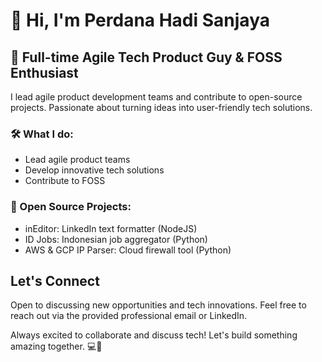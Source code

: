 # 👋 Hi, I'm Perdana Hadi Sanjaya

## 🚀 Full-time Agile Tech Product Guy & FOSS Enthusiast

I lead agile product development teams and contribute to open-source projects. Passionate about turning ideas into user-friendly tech solutions.

### 🛠️ What I do:
- Lead agile product teams
- Develop innovative tech solutions
- Contribute to FOSS

### 🌱 Open Source Projects:
- inEditor: LinkedIn text formatter (NodeJS)
- ID Jobs: Indonesian job aggregator (Python)
- AWS & GCP IP Parser: Cloud firewall tool (Python)

## Let's Connect
Open to discussing new opportunities and tech innovations. Feel free to reach out via the provided professional email or LinkedIn.

Always excited to collaborate and discuss tech! Let's build something amazing together. 💻🚀
